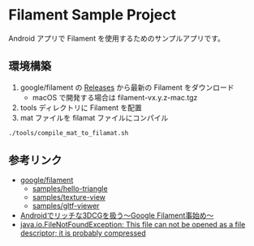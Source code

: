 # Filament Sample Project

Android アプリで Filament を使用するためのサンプルアプリです。

## 環境構築

1. google/filament の [Releases](https://github.com/google/filament/releases) から最新の Filament をダウンロード
    - macOS で開発する場合は filament-vx.y.z-mac.tgz
2. tools ディレクトリに Filament を配置
3. mat ファイルを filamat ファイルにコンパイル

```sh
./tools/compile_mat_to_filamat.sh
```

## 参考リンク

- [google/filament]()
  - [samples/hello-triangle](https://github.com/google/filament/tree/main/android/samples/sample-hello-triangle)
  - [samples/texture-view](https://github.com/google/filament/tree/main/android/samples/sample-texture-view)
  - [samples/gltf-viewer](https://github.com/google/filament/tree/main/android/samples/sample-gltf-viewer)
- [Androidでリッチな3DCGを扱う〜Google Filament事始め〜](https://note.com/navitime_tech/n/n71cd3e3d3c7f)
- [java.io.FileNotFoundException: This file can not be opened as a file descriptor; it is probably compressed](https://github.com/google/filament/discussions/5696)
